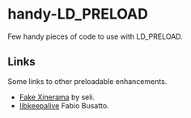 handy-LD_PRELOAD
================

Few handy pieces of code to use with LD_PRELOAD.

Links
-----

Some links to other preloadable enhancements.

  * [Fake Xinerama](http://home.kde.org/~seli/fakexinerama/) by seli.
  * [libkeepalive](http://libkeepalive.sourceforge.net/) Fabio Busatto.

